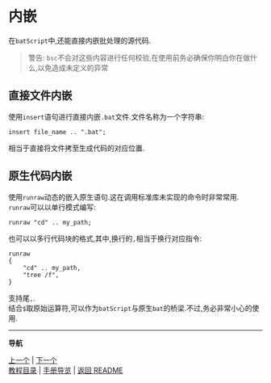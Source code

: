 # 内嵌  

在`batScript`中,还能直接内嵌批处理的源代码.  

> 警告: `bsc`不会对这些内容进行任何校验,在使用前务必确保你明白你在做什么,以免造成未定义的异常  

## 直接文件内嵌  

使用`insert`语句进行直接内嵌`.bat`文件.文件名称为一个字符串:  

```batscript
insert file_name .. ".bat";
```

相当于直接将文件拷至生成代码的对应位置.  

## 原生代码内嵌  

使用`runraw`动态的嵌入原生语句.这在调用标准库未实现的命令时非常常用.  
`runraw`可以以单行模式编写:  

```batscript
runraw "cd" .. my_path;
```

也可以以多行代码块的格式,其中,换行的`,`相当于换行对应指令:  

```batscript
runraw
{
    "cd" .. my_path,
    "tree /f",
}
```

支持尾`,`.  
结合`$`取原始运算符,可以作为`batScript`与原生`bat`的桥梁.不过,务必非常小心的使用.  

---  
**导航**  

[上一个](./08-模块管理.md) | [下一个](./10-值得注意的其它内容.md)  
[教程目录](./01-教程目录.md) | [手册导览](../manual/手册导引.md) | [返回 README](../../../README-zh.md)

